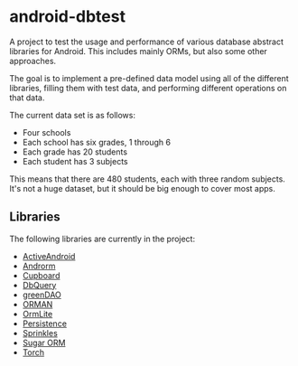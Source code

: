 # android-dbtest

A project to test the usage and performance of various database abstract libraries for Android. This includes
mainly ORMs, but also some other approaches.

The goal is to implement a pre-defined data model using all of the different libraries, filling them with
test data, and performing different operations on that data.

The current data set is as follows:

* Four schools
* Each school has six grades, 1 through 6
* Each grade has 20 students
* Each student has 3 subjects

This means that there are 480 students, each with three random subjects. It's not a huge dataset, but it
should be big enough to cover most apps.

## Libraries

The following libraries are currently in the project:

* [ActiveAndroid](https://github.com/pardom/ActiveAndroid)
* [Androrm](http://www.androrm.com/)
* [Cupboard](https://bitbucket.org/qbusict/cupboard)
* [DbQuery](https://github.com/bingzer/dbquery)
* [greenDAO](https://github.com/greenrobot/greenDAO)
* [ORMAN](https://github.com/ahmetalpbalkan/orman)
* [OrmLite](http://ormlite.com/)
* [Persistence](https://github.com/casidiablo/persistence)
* [Sprinkles](https://github.com/emilsjolander/sprinkles)
* [Sugar ORM](http://satyan.github.io/sugar/)
* [Torch](https://github.com/brightify/torch)
